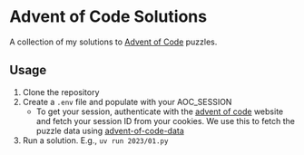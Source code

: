 # Advent of Code Solutions

A collection of my solutions to [Advent of Code](https://adventofcode.com/) puzzles.

## Usage

1. Clone the repository
2. Create a `.env` file and populate with your AOC_SESSION
   - To get your session, authenticate with the [advent of code](https://adventofcode.com/) website and fetch your session ID from your cookies. We use this to fetch the puzzle data using [advent-of-code-data](https://github.com/wimglenn/advent-of-code-data)
3. Run a solution. E.g., `uv run 2023/01.py`